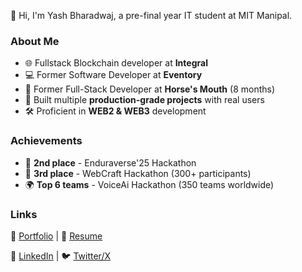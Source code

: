 👋 Hi, I'm Yash Bharadwaj, a pre-final year IT student at MIT Manipal.  

### About Me 
- 🌐 Fullstack Blockchain developer at **Integral**
- 💻 Former Software Developer at **Eventory**  
- 🔧 Former Full-Stack Developer at **Horse's Mouth** (8 months)  
- 🚀 Built multiple **production-grade projects** with real users  
- 🛠️ Proficient in **WEB2 & WEB3** development

### Achievements  
- 🥈 **2nd place** - Enduraverse'25 Hackathon  
- 🥉 **3rd place** - WebCraft Hackathon (300+ participants)  
- 🌍 **Top 6 teams** - VoiceAi Hackathon (350 teams worldwide)  

### Links  
🔗 [Portfolio](https://furiyash.vercel.app) | 📄 [Resume](https://drive.google.com/file/d/1eFy1bQYkb5XCBrm_J_QoHmwNYsOcf01u/view?usp=drivesdk)  

📌 [LinkedIn](https://www.linkedin.com/in/yash-bharadwaj-47871b251/) | 🐦 [Twitter/X](https://x.com/YashBha95474776)  
